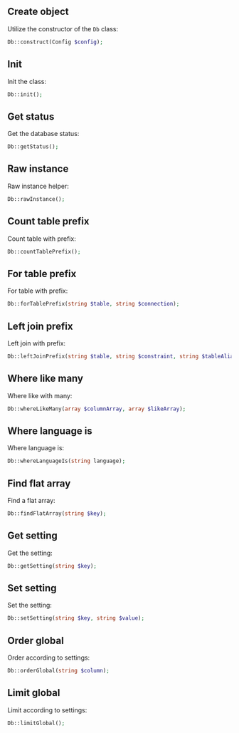 Create object
-------------

Utilize the constructor of the `Db` class:

```php
Db::construct(Config $config);
```


Init
----

Init the class:

```php
Db::init();
```


Get status
----------

Get the database status:

```php
Db::getStatus();
```


Raw instance
------------

Raw instance helper:

```php
Db::rawInstance();
```


Count table prefix
------------------

Count table with prefix:

```php
Db::countTablePrefix();
```


For table prefix
----------------

For table with prefix:

```php
Db::forTablePrefix(string $table, string $connection);
```


Left join prefix
----------------

Left join with prefix:

```php
Db::leftJoinPrefix(string $table, string $constraint, string $tableAlias);
```


Where like many
---------------

Where like with many:

```php
Db::whereLikeMany(array $columnArray, array $likeArray);
```


Where language is
-----------------

Where language is:

```php
Db::whereLanguageIs(string language);
```


Find flat array
---------------

Find a flat array:

```php
Db::findFlatArray(string $key);
```


Get setting
-----------

Get the setting:

```php
Db::getSetting(string $key);
```


Set setting
-----------

Set the setting:

```php
Db::setSetting(string $key, string $value);
```


Order global
------------

Order according to settings:

```php
Db::orderGlobal(string $column);
```


Limit global
------------

Limit according to settings:

```php
Db::limitGlobal();
```